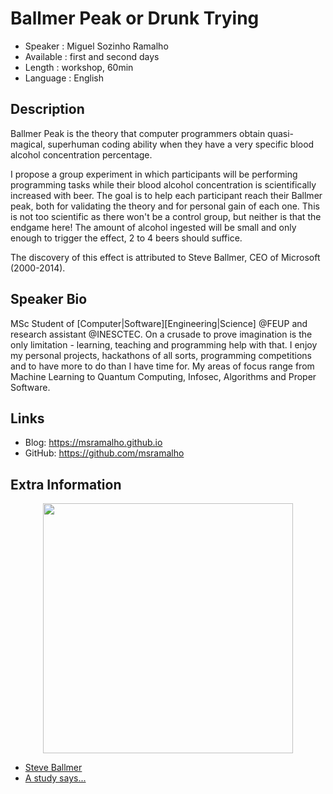 Ballmer Peak or Drunk Trying
=========================

* Speaker   : Miguel Sozinho Ramalho
* Available : first and second days
* Length    : workshop, 60min
* Language  : English

Description
-----------
Ballmer Peak is the theory that computer programmers obtain quasi-magical, superhuman coding ability when they have a very specific blood alcohol concentration percentage.

I propose a group experiment in which participants will be performing programming tasks while their blood alcohol concentration is scientifically increased with beer.
The goal is to help each participant reach their Ballmer peak, both for validating the theory and for personal gain of each one. 
This is not too scientific as there won't be a control group, but neither is that the endgame here!
The amount of alcohol ingested will be small and only enough to trigger the effect, 2 to 4 beers should suffice.

The discovery of this effect is attributed to Steve Ballmer, CEO of Microsoft (2000-2014).

Speaker Bio
-----------

MSc Student of [Computer|Software][Engineering|Science] @FEUP and research assistant @INESCTEC. 
On a crusade to prove imagination is the only limitation - learning, teaching and programming help with that.
I enjoy my personal projects, hackathons of all sorts, programming competitions and to have more to do than I have time for.
My areas of focus range from Machine Learning to Quantum Computing, Infosec, Algorithms and Proper Software.

Links
-----

* Blog: https://msramalho.github.io
* GitHub: https://github.com/msramalho

Extra Information
-----------------
<p align="center"><img height="400px" src="https://imgs.xkcd.com/comics/ballmer_peak.png"></p>

 * [Steve Ballmer](https://en.wikipedia.org/wiki/Steve_Ballmer)
 * [A study says...](https://observer.com/2012/04/bottoms-up-the-ballmer-peak-is-real-study-says/)
